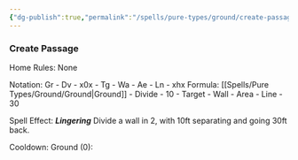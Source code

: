 ```yaml
---
{"dg-publish":true,"permalink":"/spells/pure-types/ground/create-passage/","tags":["Spell/Ground","Spell/Utility"]}
---
```


### Create Passage
Home Rules: None

Notation: Gr - Dv - x0x - Tg - Wa - Ae - Ln - xhx 
Formula: [[Spells/Pure Types/Ground/Ground\|Ground]] - Divide - 10 - Target - Wall - Area - Line - 30

Spell Effect: ***Lingering*** 
Divide a wall in 2, with 10ft separating and going 30ft back. 

Cooldown: 
Ground (0):